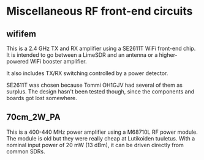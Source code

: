 # Miscellaneous RF front-end circuits
## wififem
This is a 2.4 GHz TX and RX amplifier using a SE2611T WiFi front-end chip.
It is intended to go between a LimeSDR and an antenna or a higher-powered
WiFi booster amplifier.

It also includes TX/RX switching controlled by a power detector.

SE2611T was chosen because Tommi OH1GJV had several of them as surplus.
The design hasn't been tested though, since the components and boards got lost
somewhere.

## 70cm\_2W\_PA
This is a 400-440 MHz power amplifier using a M68710L RF power module.
The module is old but they were really cheap at Lutikoiden tuuletus.
With a nominal input power of 20 mW (13 dBm), it can be driven directly
from common SDRs.
